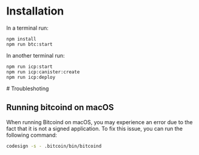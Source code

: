 # Installation

In a terminal run:

```
npm install
npm run btc:start
```

In another terminal run:

```
npm run icp:start
npm run icp:canister:create
npm run icp:deploy
```

# Troubleshoting

## Running bitcoind on macOS

When running Bitcoind on macOS, you may experience an error due to the fact that it is not a signed application. To fix this issue, you can run the following command:

```bash
codesign -s - .bitcoin/bin/bitcoind
```
